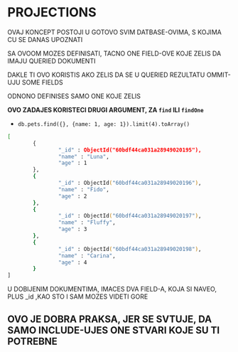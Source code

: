 # PROJECTIONS

OVAJ KONCEPT POSTOJI U GOTOVO SVIM DATBASE-OVIMA, S KOJIMA CU SE DANAS UPOZNATI

SA OVOOM MOZES DEFINISATI, TACNO ONE FIELD-OVE KOJE ZELIS DA IMAJU QUERIED DOKUMENTI

DAKLE TI OVO KORISTIS AKO ZELIS DA SE U QUERIED REZULTATU OMMIT-UJU SOME FIELDS

ODNONO DEFINISES SAMO ONE KOJE ZELIS

**OVO ZADAJES KORISTECI DRUGI ARGUMENT, ZA `find` ILI `findOne`**

- `db.pets.find({}, {name: 1, age: 1}).limit(4).toArray()`

```zsh
[
        {
                "_id" : ObjectId("60bdf44ca031a28949020195"),
                "name" : "Luna",
                "age" : 1
        },
        {
                "_id" : ObjectId("60bdf44ca031a28949020196"),
                "name" : "Fido",
                "age" : 2
        },
        {
                "_id" : ObjectId("60bdf44ca031a28949020197"),
                "name" : "Fluffy",
                "age" : 3
        },
        {
                "_id" : ObjectId("60bdf44ca031a28949020198"),
                "name" : "Carina",
                "age" : 4
        }
]
```

U DOBIJENIM DOKUMENTIMA, IMACES DVA FIELD-A, KOJA SI NAVEO, PLUS _id ,KAO STO I SAM MOZES VIDETI GORE

## OVO JE DOBRA PRAKSA, JER SE SVTUJE, DA SAMO INCLUDE-UJES ONE STVARI KOJE SU TI POTREBNE



